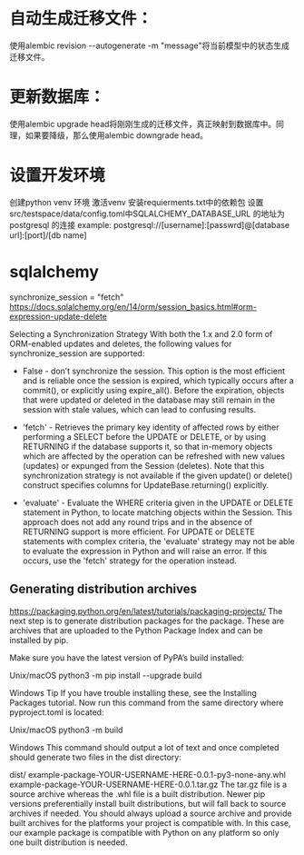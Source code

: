 # 自动生成迁移文件：
使用alembic revision --autogenerate -m "message"将当前模型中的状态生成迁移文件。

# 更新数据库：
使用alembic upgrade head将刚刚生成的迁移文件，真正映射到数据库中。同理，如果要降级，那么使用alembic downgrade head。
# 设置开发环境
  创建python venv 环境
  激活venv 安装requierments.txt中的依赖包
  设置src/testspace/data/config.toml中SQLALCHEMY_DATABASE_URL 的地址为postgresql 的连接
  example:
    postgresql://[username]:[passwrd]@[database url]:[port]/[db name]

# sqlalchemy

synchronize_session = "fetch"
 https://docs.sqlalchemy.org/en/14/orm/session_basics.html#orm-expression-update-delete

 Selecting a Synchronization Strategy
With both the 1.x and 2.0 form of ORM-enabled updates and deletes, the following values for synchronize_session are supported:

* False - don’t synchronize the session. This option is the most efficient and is reliable once the session is expired, which typically occurs after a commit(), or explicitly using expire_all(). Before the expiration, objects that were updated or deleted in the database may still remain in the session with stale values, which can lead to confusing results.

* 'fetch' - Retrieves the primary key identity of affected rows by either performing a SELECT before the UPDATE or DELETE, or by using RETURNING if the database supports it, so that in-memory objects which are affected by the operation can be refreshed with new values (updates) or expunged from the Session (deletes). Note that this synchronization strategy is not available if the given update() or delete() construct specifies columns for UpdateBase.returning() explicitly.

* 'evaluate' - Evaluate the WHERE criteria given in the UPDATE or DELETE statement in Python, to locate matching objects within the Session. This approach does not add any round trips and in the absence of RETURNING support is more efficient. For UPDATE or DELETE statements with complex criteria, the 'evaluate' strategy may not be able to evaluate the expression in Python and will raise an error. If this occurs, use the 'fetch' strategy for the operation instead.
## Generating distribution archives
https://packaging.python.org/en/latest/tutorials/packaging-projects/
The next step is to generate distribution packages for the package. These are archives that are uploaded to the Python Package Index and can be installed by pip.

Make sure you have the latest version of PyPA’s build installed:


Unix/macOS
python3 -m pip install --upgrade build

Windows
Tip If you have trouble installing these, see the Installing Packages tutorial.
Now run this command from the same directory where pyproject.toml is located:


Unix/macOS
python3 -m build

Windows
This command should output a lot of text and once completed should generate two files in the dist directory:

dist/
  example-package-YOUR-USERNAME-HERE-0.0.1-py3-none-any.whl
  example-package-YOUR-USERNAME-HERE-0.0.1.tar.gz
The tar.gz file is a source archive whereas the .whl file is a built distribution. Newer pip versions preferentially install built distributions, but will fall back to source archives if needed. You should always upload a source archive and provide built archives for the platforms your project is compatible with. In this case, our example package is compatible with Python on any platform so only one built distribution is needed.

